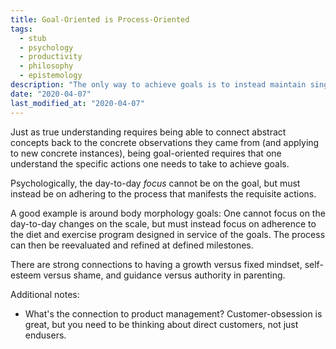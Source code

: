 ```yaml
---
title: Goal-Oriented is Process-Oriented
tags:
  - stub
  - psychology
  - productivity
  - philosophy
  - epistemology
description: "The only way to achieve goals is to instead maintain singular focus on the concrete steps of a process designed to achieve those goals."
date: "2020-04-07"
last_modified_at: "2020-04-07"
---
```


Just as true understanding requires being able to connect abstract concepts back to the concrete observations they came from (and applying to new concrete instances), being goal-oriented requires that one understand the specific actions one needs to take to achieve goals.

Psychologically, the day-to-day _focus_ cannot be on the goal, but must instead be on adhering to the process that manifests the requisite actions.

A good example is around body morphology goals: One cannot focus on the day-to-day changes on the scale, but must instead focus on adherence to the diet and exercise program designed in service of the goals. The process can then be reevaluated and refined at defined milestones.

There are strong connections to having a growth versus fixed mindset, self-esteem versus shame, and guidance versus authority in parenting.

Additional notes:

* What's the connection to product management? Customer-obsession is great, but you need to be thinking about direct customers, not just endusers.
